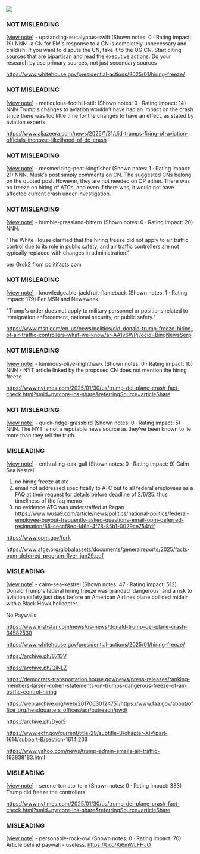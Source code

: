 ![](https://i.imgur.com/xOe8ERO.png)
### NOT MISLEADING

[[view note]](https://x.com/i/birdwatch/n/1885551344771043771) - upstanding-eucalyptus-swift (Shown notes: 0 · Rating impact: 19)
NNN- a CN for EM's response to a CN is completely unnecessary and childish. If you want to dispute the CN, take it to the OG CN. Start citing sources that are bipartisan and read the executive actions. Do your research by use primary sources, not just secondary sources

https://www.whitehouse.gov/presidential-actions/2025/01/hiring-freeze/

### NOT MISLEADING

[[view note]](https://x.com/i/birdwatch/n/1885550565343543686) - meticulous-foothill-stilt (Shown notes: 0 · Rating impact: 14)
NNN Trump's changes to aviation wouldn't have had an impact on the crash since there was too little time for the changes to have an effect, as stated by aviation experts. 

https://www.aljazeera.com/news/2025/1/31/did-trumps-firing-of-aviation-officials-increase-likelihood-of-dc-crash

### NOT MISLEADING

[[view note]](https://x.com/i/birdwatch/n/1885463412877988275) - mesmerizing-peat-kingfisher (Shown notes: 1 · Rating impact: 21)
NNN. Musk's post simply comments on CN. The suggested CNs belong on the quoted post. However, they are not needed on OP either.  There was no freeze on hiring of ATCs, and even if there was, it would not have affected current crash under investigation.

### NOT MISLEADING

[[view note]](https://x.com/i/birdwatch/n/1885435394491380170) - humble-grassland-bittern (Shown notes: 0 · Rating impact: 20)
NNN.  

"The White House clarified that the hiring freeze did not apply to air traffic control due to its role in public safety, and air traffic controllers are not typically replaced with changes in administration."

per Grok2 from politifacts.com

### NOT MISLEADING

[[view note]](https://x.com/i/birdwatch/n/1885434830105797064) - knowledgeable-jackfruit-flameback (Shown notes: 1 · Rating impact: 179)
Per MSN and Newsweek:

"Trump's order does not apply to military personnel or positions related to immigration enforcement, national security, or public safety."

https://www.msn.com/en-us/news/politics/did-donald-trump-freeze-hiring-of-air-traffic-controllers-what-we-know/ar-AA1y6WPj?ocid=BingNewsSerp

### NOT MISLEADING

[[view note]](https://x.com/i/birdwatch/n/1885423044027678802) - luminous-olive-nighthawk (Shown notes: 0 · Rating impact: 10)
NNN - NYT article linked by the proposed CN does not mention the hiring freeze.

https://www.nytimes.com/2025/01/30/us/trump-dei-plane-crash-fact-check.html?smid=nytcore-ios-share&referringSource=articleShare

### NOT MISLEADING

[[view note]](https://x.com/i/birdwatch/n/1885419143802863931) - quick-ridge-grassbird (Shown notes: 0 · Rating impact: 5)
NNN. The NYT is not a reputable news source as they’ve been known to lie more than they tell the truth. 

### MISLEADING

[[view note]](https://x.com/i/birdwatch/n/1885556111140696479) - enthralling-oak-gull (Shown notes: 0 · Rating impact: 9)
Calm Sea Kestrel
1) no hiring freeze at atc 
2)  email  not addressed specifically to ATC but to all federal employees as a FAQ at their request for details before deadline of 2/6/25. thus  timeliness of the faq memo 
3) no evidence ATC was understaffed at Regan 
https://www.wusa9.com/article/news/politics/national-politics/federal-employee-buyout-frequently-asked-questions-email-opm-deferred-resignation/65-ceccf8ec-f46a-4f78-85b1-0029ce754fdf

https://www.opm.gov/fork

https://www.afge.org/globalassets/documents/generalreports/2025/facts-opm-deferred-program-flyer_jan29.pdf





### MISLEADING

[[view note]](https://x.com/i/birdwatch/n/1885442706761035878) - calm-sea-kestrel (Shown notes: 47 · Rating impact: 512)
Donald Trump's federal hiring freeze was branded 'dangerous' and a risk to aviation safety just days before an American Airlines plane collided midair with a Black Hawk helicopter.

No Paywalls:

https://www.irishstar.com/news/us-news/donald-trump-dei-plane-crash-34582530

https://www.whitehouse.gov/presidential-actions/2025/01/hiring-freeze/

https://archive.ph/8713V

https://archive.ph/QiNLZ

https://democrats-transportation.house.gov/news/press-releases/ranking-members-larsen-cohen-statements-on-trumps-dangerous-freeze-of-air-traffic-control-hiring

https://web.archive.org/web/20170630124751/https://www.faa.gov/about/office_org/headquarters_offices/acr/outreach/pwd/

https://archive.ph/Dyoi5

https://www.ecfr.gov/current/title-29/subtitle-B/chapter-XIV/part-1614/subpart-B/section-1614.203

https://www.yahoo.com/news/trump-admin-emails-air-traffic-193838183.html

### MISLEADING

[[view note]](https://x.com/i/birdwatch/n/1885417179585065094) - serene-tomato-tern (Shown notes: 0 · Rating impact: 383)
Trump did freeze the controllers 

https://www.nytimes.com/2025/01/30/us/trump-dei-plane-crash-fact-check.html?smid=nytcore-ios-share&referringSource=articleShare

### MISLEADING

[[view note]](https://x.com/i/birdwatch/n/1885425459132760225) - personable-rock-owl (Shown notes: 0 · Rating impact: 70)
Article behind paywall - useless. 
https://t.co/Ki6mWLFHJO
